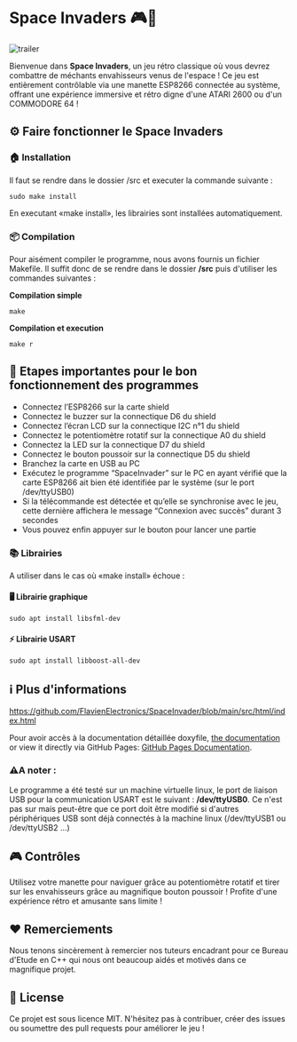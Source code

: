 # Space Invaders 🎮🚀

![trailer](https://github.com/user-attachments/assets/450b9634-a491-4457-a95b-7105bab08e33)

Bienvenue dans **Space Invaders**, un jeu rétro classique où vous devrez combattre de méchants envahisseurs venus de l'espace !
Ce jeu est entièrement contrôlable via une manette ESP8266 connectée au système, offrant une expérience immersive et rétro digne d'une ATARI 2600 ou d'un COMMODORE 64 !

## ⚙️ Faire fonctionner le Space Invaders

### 🏠 Installation

Il faut se rendre dans le dossier /src et executer la commande suivante :

    sudo make install
    
En executant «make install», les librairies sont installées automatiquement.

### 📦 Compilation

Pour aisément compiler le programme, nous avons fournis un fichier Makefile.
Il suffit donc de se rendre dans le dossier **/src** puis d'utiliser les commandes suivantes :

**Compilation simple**

    make   

**Compilation et execution**

    make r

## 📝 Etapes importantes pour le bon fonctionnement des programmes

* Connectez l’ESP8266 sur la carte shield
* Connectez le buzzer sur la connectique D6 du shield
* Connectez l’écran LCD sur la connectique I2C n°1 du shield
* Connectez le potentiomètre rotatif sur la connectique A0 du shield
* Connectez la LED sur la connectique D7 du shield
* Connectez le bouton poussoir sur la connectique D5 du shield
* Branchez la carte en USB au PC
* Exécutez le programme “SpaceInvader” sur le PC en ayant vérifié que la carte ESP8266 ait bien été identifiée par le système (sur le port /dev/ttyUSB0)
* Si la télécommande est détectée et qu’elle se synchronise avec le jeu, cette dernière affichera le message “Connexion avec succès” durant 3 secondes
* Vous pouvez enfin appuyer sur le bouton pour lancer une partie

### 📚 Librairies

A utiliser dans le cas où «make install» échoue :

#### 🖥️ Librairie graphique
    sudo apt install libsfml-dev
#### ⚡ Librairie USART
    sudo apt install libboost-all-dev 


## ℹ️ Plus d'informations

https://github.com/FlavienElectronics/SpaceInvader/blob/main/src/html/index.html

Pour avoir accès à la documentation détaillée doxyfile,  [the documentation]([docs/index.html](https://FlavienElectronics.github.io/SpaceInvader/src/index.html)) or view it directly via GitHub Pages: [GitHub Pages Documentation](https://FlavienElectronics.github.io/SpaceInvader/src/).

### ⚠️A noter :
Le programme a été testé sur un machine virtuelle linux, le port de liaison USB pour la communication USART est le suivant : **/dev/ttyUSB0**.
Ce n'est pas sur mais peut-être que ce port doit être modifié si d'autres périphériques USB sont déjà connectés à la machine linux (/dev/ttyUSB1 ou /dev/ttyUSB2 ...)

## 🎮 Contrôles

Utilisez votre manette pour naviguer grâce au potentiomètre rotatif et tirer sur les envahisseurs grâce au magnifique bouton poussoir ! Profite d'une expérience rétro et amusante sans limite !

## ♥️ Remerciements

Nous tenons sincèrement à remercier nos tuteurs encadrant pour ce Bureau d'Etude en C++ qui nous ont beaucoup aidés et motivés dans ce magnifique projet.

## 📑 License

Ce projet est sous licence MIT. N'hésitez pas à contribuer, créer des issues ou soumettre des pull requests pour améliorer le jeu !
